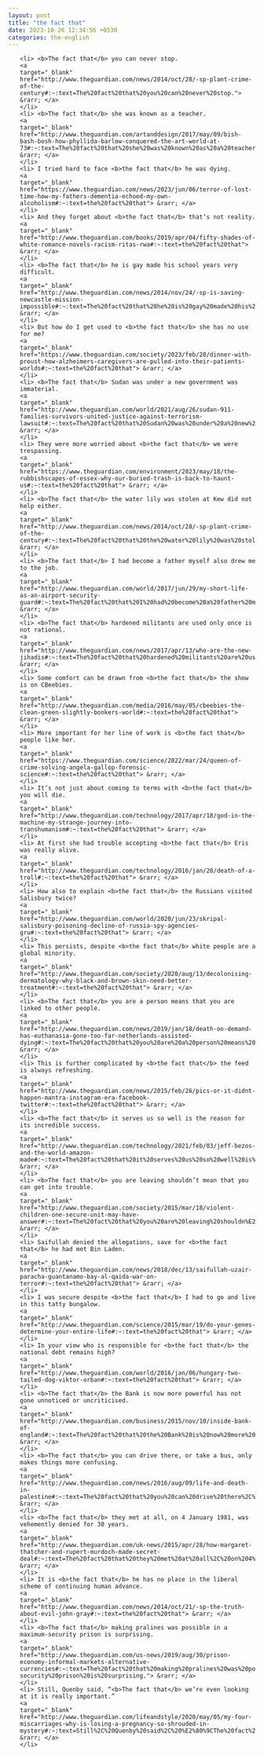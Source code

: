 ```yaml
---
layout: post
title: "the fact that"
date: 2023-10-26 12:34:56 +0530
categories: the-english
---
```

<ol>

    <li> <b>The fact that</b> you can never stop.
    <a 
    target="_blank" 
    href="http://www.theguardian.com/news/2014/oct/28/-sp-plant-crime-of-the-century#:~:text=The%20fact%20that%20you%20can%20never%20stop."> &rarr; </a>
    </li>
    <li> <b>The fact that</b> she was known as a teacher.
    <a 
    target="_blank" 
    href="http://www.theguardian.com/artanddesign/2017/may/09/bish-bash-bosh-how-phyllida-barlow-conquered-the-art-world-at-73#:~:text=The%20fact%20that%20she%20was%20known%20as%20a%20teacher."> &rarr; </a>
    </li>
    <li> I tried hard to face <b>the fact that</b> he was dying.
    <a 
    target="_blank" 
    href="https://www.theguardian.com/news/2023/jun/06/terror-of-lost-time-how-my-fathers-dementia-echoed-my-own-alcoholism#:~:text=the%20fact%20that"> &rarr; </a>
    </li>
    <li> And they forget about <b>the fact that</b> that’s not reality.
    <a 
    target="_blank" 
    href="http://www.theguardian.com/books/2019/apr/04/fifty-shades-of-white-romance-novels-racism-ritas-rwa#:~:text=the%20fact%20that"> &rarr; </a>
    </li>
    <li> <b>The fact that</b> he is gay made his school years very difficult.
    <a 
    target="_blank" 
    href="http://www.theguardian.com/news/2014/nov/24/-sp-is-saving-newcastle-mission-impossible#:~:text=The%20fact%20that%20he%20is%20gay%20made%20his%20school%20years%20very%20difficult."> &rarr; </a>
    </li>
    <li> But how do I get used to <b>the fact that</b> she has no use for me?
    <a 
    target="_blank" 
    href="https://www.theguardian.com/society/2023/feb/28/dinner-with-proust-how-alzheimers-caregivers-are-pulled-into-their-patients-worlds#:~:text=the%20fact%20that"> &rarr; </a>
    </li>
    <li> <b>The fact that</b> Sudan was under a new government was immaterial.
    <a 
    target="_blank" 
    href="http://www.theguardian.com/world/2021/aug/26/sudan-911-families-survivors-united-justice-against-terrorism-lawsuit#:~:text=The%20fact%20that%20Sudan%20was%20under%20a%20new%20government%20was%20immaterial."> &rarr; </a>
    </li>
    <li> They were more worried about <b>the fact that</b> we were trespassing.
    <a 
    target="_blank" 
    href="https://www.theguardian.com/environment/2023/may/18/the-rubbishscapes-of-essex-why-our-buried-trash-is-back-to-haunt-us#:~:text=the%20fact%20that"> &rarr; </a>
    </li>
    <li> <b>The fact that</b> the water lily was stolen at Kew did not help either.
    <a 
    target="_blank" 
    href="http://www.theguardian.com/news/2014/oct/28/-sp-plant-crime-of-the-century#:~:text=The%20fact%20that%20the%20water%20lily%20was%20stolen%20at%20Kew%20did%20not%20help%20either."> &rarr; </a>
    </li>
    <li> <b>The fact that</b> I had become a father myself also drew me to the job.
    <a 
    target="_blank" 
    href="http://www.theguardian.com/world/2017/jun/29/my-short-life-as-an-airport-security-guard#:~:text=The%20fact%20that%20I%20had%20become%20a%20father%20myself%20also%20drew%20me%20to%20the%20job."> &rarr; </a>
    </li>
    <li> <b>The fact that</b> hardened militants are used only once is not rational.
    <a 
    target="_blank" 
    href="http://www.theguardian.com/news/2017/apr/13/who-are-the-new-jihadis#:~:text=The%20fact%20that%20hardened%20militants%20are%20used%20only%20once%20is%20not%20rational."> &rarr; </a>
    </li>
    <li> Some comfort can be drawn from <b>the fact that</b> the show is on CBeebies.
    <a 
    target="_blank" 
    href="http://www.theguardian.com/media/2016/may/05/cbeebies-the-clean-green-slightly-bonkers-world#:~:text=the%20fact%20that"> &rarr; </a>
    </li>
    <li> More important for her line of work is <b>the fact that</b> people like her.
    <a 
    target="_blank" 
    href="https://www.theguardian.com/science/2022/mar/24/queen-of-crime-solving-angela-gallop-forensic-science#:~:text=the%20fact%20that"> &rarr; </a>
    </li>
    <li> It’s not just about coming to terms with <b>the fact that</b> you will die.
    <a 
    target="_blank" 
    href="http://www.theguardian.com/technology/2017/apr/18/god-in-the-machine-my-strange-journey-into-transhumanism#:~:text=the%20fact%20that"> &rarr; </a>
    </li>
    <li> At first she had trouble accepting <b>the fact that</b> Eris was really alive.
    <a 
    target="_blank" 
    href="http://www.theguardian.com/technology/2016/jan/28/death-of-a-troll#:~:text=the%20fact%20that"> &rarr; </a>
    </li>
    <li> How also to explain <b>the fact that</b> the Russians visited Salisbury twice?
    <a 
    target="_blank" 
    href="http://www.theguardian.com/world/2020/jun/23/skripal-salisbury-poisoning-decline-of-russia-spy-agencies-gru#:~:text=the%20fact%20that"> &rarr; </a>
    </li>
    <li> This persists, despite <b>the fact that</b> white people are a global minority.
    <a 
    target="_blank" 
    href="http://www.theguardian.com/society/2020/aug/13/decolonising-dermatology-why-black-and-brown-skin-need-better-treatment#:~:text=the%20fact%20that"> &rarr; </a>
    </li>
    <li> <b>The fact that</b> you are a person means that you are linked to other people.
    <a 
    target="_blank" 
    href="http://www.theguardian.com/news/2019/jan/18/death-on-demand-has-euthanasia-gone-too-far-netherlands-assisted-dying#:~:text=The%20fact%20that%20you%20are%20a%20person%20means%20that%20you%20are%20linked%20to%20other%20people."> &rarr; </a>
    </li>
    <li> This is further complicated by <b>the fact that</b> the feed is always refreshing.
    <a 
    target="_blank" 
    href="http://www.theguardian.com/news/2015/feb/26/pics-or-it-didnt-happen-mantra-instagram-era-facebook-twitter#:~:text=the%20fact%20that"> &rarr; </a>
    </li>
    <li> <b>The fact that</b> it serves us so well is the reason for its incredible success.
    <a 
    target="_blank" 
    href="http://www.theguardian.com/technology/2021/feb/03/jeff-bezos-and-the-world-amazon-made#:~:text=The%20fact%20that%20it%20serves%20us%20so%20well%20is%20the%20reason%20for%20its%20incredible%20success."> &rarr; </a>
    </li>
    <li> <b>The fact that</b> you are leaving shouldn’t mean that you can get into trouble.
    <a 
    target="_blank" 
    href="http://www.theguardian.com/society/2015/mar/18/violent-children-one-secure-unit-may-have-answer#:~:text=The%20fact%20that%20you%20are%20leaving%20shouldn%E2%80%99t%20mean%20that%20you%20can%20get%20into%20trouble."> &rarr; </a>
    </li>
    <li> Saifullah denied the allegations, save for <b>the fact that</b> he had met Bin Laden.
    <a 
    target="_blank" 
    href="http://www.theguardian.com/news/2018/dec/13/saifullah-uzair-paracha-guantanamo-bay-al-qaida-war-on-terror#:~:text=the%20fact%20that"> &rarr; </a>
    </li>
    <li> I was secure despite <b>the fact that</b> I had to go and live in this tatty bungalow.
    <a 
    target="_blank" 
    href="http://www.theguardian.com/science/2015/mar/19/do-your-genes-determine-your-entire-life#:~:text=the%20fact%20that"> &rarr; </a>
    </li>
    <li> In your view who is responsible for <b>the fact that</b> the national debt remains high?
    <a 
    target="_blank" 
    href="http://www.theguardian.com/world/2016/jan/06/hungary-two-tailed-dog-viktor-orban#:~:text=the%20fact%20that"> &rarr; </a>
    </li>
    <li> <b>The fact that</b> the Bank is now more powerful has not gone unnoticed or uncriticised.
    <a 
    target="_blank" 
    href="http://www.theguardian.com/business/2015/nov/10/inside-bank-of-england#:~:text=The%20fact%20that%20the%20Bank%20is%20now%20more%20powerful%20has%20not%20gone%20unnoticed%20or%20uncriticised."> &rarr; </a>
    </li>
    <li> <b>The fact that</b> you can drive there, or take a bus, only makes things more confusing.
    <a 
    target="_blank" 
    href="http://www.theguardian.com/news/2016/aug/09/life-and-death-in-palestine#:~:text=The%20fact%20that%20you%20can%20drive%20there%2C%20or%20take%20a%20bus%2C%20only%20makes%20things%20more%20confusing."> &rarr; </a>
    </li>
    <li> <b>The fact that</b> they met at all, on 4 January 1981, was vehemently denied for 30 years.
    <a 
    target="_blank" 
    href="http://www.theguardian.com/uk-news/2015/apr/28/how-margaret-thatcher-and-rupert-murdoch-made-secret-deal#:~:text=The%20fact%20that%20they%20met%20at%20all%2C%20on%204%20January%201981%2C%20was%20vehemently%20denied%20for%2030%20years."> &rarr; </a>
    </li>
    <li> It is <b>the fact that</b> he has no place in the liberal scheme of continuing human advance.
    <a 
    target="_blank" 
    href="http://www.theguardian.com/news/2014/oct/21/-sp-the-truth-about-evil-john-gray#:~:text=the%20fact%20that"> &rarr; </a>
    </li>
    <li> <b>The fact that</b> making pralines was possible in a maximum-security prison is surprising.
    <a 
    target="_blank" 
    href="http://www.theguardian.com/us-news/2019/aug/30/prison-economy-informal-markets-alternative-currencies#:~:text=The%20fact%20that%20making%20pralines%20was%20possible%20in%20a%20maximum-security%20prison%20is%20surprising."> &rarr; </a>
    </li>
    <li> Still, Quenby said, “<b>The fact that</b> we’re even looking at it is really important.”
    <a 
    target="_blank" 
    href="http://www.theguardian.com/lifeandstyle/2020/may/05/my-four-miscarriages-why-is-losing-a-pregnancy-so-shrouded-in-mystery#:~:text=Still%2C%20Quenby%20said%2C%20%E2%80%9CThe%20fact%20that%20we%E2%80%99re%20even%20looking%20at%20it%20is%20really%20important.%E2%80%9D"> &rarr; </a>
    </li>
